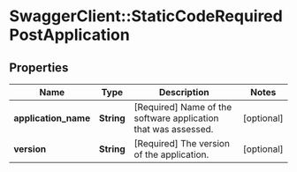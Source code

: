 # SwaggerClient::StaticCodeRequiredPostApplication

## Properties
Name | Type | Description | Notes
------------ | ------------- | ------------- | -------------
**application_name** | **String** | [Required] Name of the software application that was assessed. | [optional] 
**version** | **String** | [Required] The version of the application. | [optional] 

